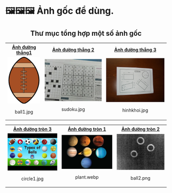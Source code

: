 # 🖼️🖼️🖼️ Ảnh gốc để dùng.

<div align="center">
  <h2>Thư mục tổng hợp một số ảnh gốc</h2>
  <p><em></em></p>
<table>
  <tr>
    <th><a href="https://github.com/MyDreamIsHere0511/ComputerVision/blob/main/images/Picture/ball1.jpg">Ảnh đường thẳng1</a></th>
    <th><a href="https://github.com/MyDreamIsHere0511/ComputerVision/blob/main/images/Picture/sudoku.jpg">Ảnh đường thẳng 2</th>
    <th><a href="https://github.com/MyDreamIsHere0511/ComputerVision/blob/main/images/Picture/hinhkhoi.jpg">Ảnh đường thẳng 3</th>
  </tr>
  <tr>
    <td><img src="Picture/ball1.jpg" width="200">
        <p align="center">ball1.jpg</p>
    </td>
    <td><img src="Picture/sudoku.jpg" width="400">
        <p align="center">sudoku.jpg</p>
    </td>
    <td><img src="Picture/hinhkhoi.jpg" width="400">
        <p align="center">hinhkhoi.jpg</p>
    </td>
  </tr>
</table>

<table>
  <tr>
    <th><a href="https://github.com/MyDreamIsHere0511/ComputerVision/blob/main/images/Picture/planet.webp">Ảnh đường tròn 3</a></th>
    <th><a href="https://github.com/MyDreamIsHere0511/ComputerVision/blob/main/images/Picture/ball2.png">Ảnh đường tròn 1</th>
    <th><a href="https://github.com/MyDreamIsHere0511/ComputerVision/blob/main/images/Picture/circle1.jpg">Ảnh đường tròn 2</th>
  </tr>
  <tr>
    <td><img src="Picture/circle1.jpg" width="400">
        <p align="center">circle1.jpg</p>
    </td>
    <td><img src="Picture/planet.webp" width="400">
        <p align="center">plant.webp</p>
    </td> 
    <td><img src="Picture/ball2.png" width="400">
        <p align="center">ball2.png</p>
    </td>  
  </tr>
</table>
